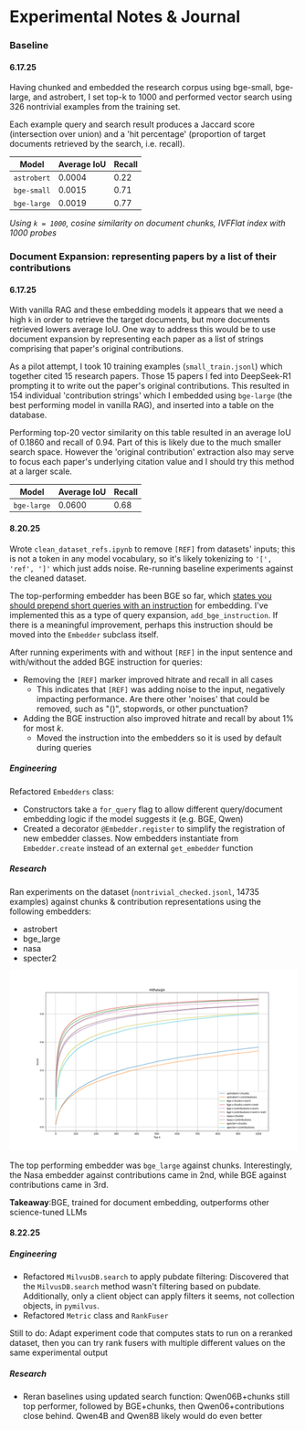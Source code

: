 # Experimental Notes & Journal

### Baseline

#### 6.17.25

Having chunked and embedded the research corpus using bge-small, bge-large, and astrobert, I set top-k to 1000 and performed vector search using 326 nontrivial examples from the training set.

Each example query and search result produces a Jaccard score (intersection over union) and a 'hit percentage' (proportion of target documents retrieved by the search, i.e. recall).

| Model       | Average IoU | Recall |
| ----------- | ----------- | ------ |
| `astrobert` | 0.0004      | 0.22   |
| `bge-small` | 0.0015      | 0.71   |
| `bge-large` | 0.0019      | 0.77   |

_Using `k = 1000`, cosine similarity on document chunks, IVFFlat index with 1000 probes_

### Document Expansion: representing papers by a list of their contributions

#### 6.17.25

With vanilla RAG and these embedding models it appears that we need a high `k` in order to retrieve the target documents, but more documents retrieved lowers average IoU. One way to address this would be to use document expansion by representing each paper as a list of strings comprising that paper's original contributions.

As a pilot attempt, I took 10 training examples (`small_train.jsonl`) which together cited 15 research papers. Those 15 papers I fed into DeepSeek-R1 prompting it to write out the paper's original contributions. This resulted in 154 individual 'contribution strings' which I embedded using `bge-large` (the best performing model in vanilla RAG), and inserted into a table on the database.

Performing top-20 vector similarity on this table resulted in an average IoU of 0.1860 and recall of 0.94. Part of this is likely due to the much smaller search space. However the 'original contribution' extraction also may serve to focus each paper's underlying citation value and I should try this method at a larger scale.

| Model       | Average IoU | Recall |
| ----------- | ----------- | ------ |
| `bge-large` | 0.0600      | 0.68   |

#### 8.20.25

Wrote `clean_dataset_refs.ipynb` to remove `[REF]` from datasets' inputs; this is not a token in any model vocabulary, so it's likely tokenizing to `'[', 'ref', ']'` which just adds noise. Re-running baseline experiments against the cleaned dataset.

The top-performing embedder has been BGE so far, which [states you should prepend short queries with an instruction](https://huggingface.co/BAAI/bge-large-en-v1.5) for embedding. I've implemented this as a type of query expansion, `add_bge_instruction`. If there is a meaningful improvement, perhaps this instruction should be moved into the `Embedder` subclass itself.

After running experiments with and without `[REF]` in the input sentence and with/without the added BGE instruction for queries:

- Removing the `[REF]` marker improved hitrate and recall in all cases
  - This indicates that `[REF]` was adding noise to the input, negatively impacting performance. Are there other 'noises' that could be removed, such as "()", stopwords, or other punctuation?
- Adding the BGE instruction also improved hitrate and recall by about 1% for most $k$.
  - Moved the instruction into the embedders so it is used by default during queries

##### Engineering

Refactored `Embedders` class:

- Constructors take a `for_query` flag to allow different query/document embedding logic if the model suggests it (e.g. BGE, Qwen)
- Created a decorator `@Embedder.register` to simplify the registration of new embedder classes. Now embedders instantiate from `Embedder.create` instead of an external `get_embedder` function

##### Research

Ran experiments on the dataset (`nontrivial_checked.jsonl`, 14735 examples) against chunks & contribution representations using the following embedders:

- astrobert
- bge_large
- nasa
- specter2

![../data/images/baselines_20250820_k1000.png](../data/images/baselines_20250820_k1000.png)

The top performing embedder was `bge_large` against chunks. Interestingly, the Nasa embedder against contributions came in 2nd, while BGE against contributions came in 3rd.

**Takeaway**:BGE, trained for document embedding, outperforms other science-tuned LLMs

#### 8.22.25

##### Engineering

* Refactored `MilvusDB.search` to apply pubdate filtering: Discovered that the `MilvusDB.search` method wasn't filtering based on pubdate. Additionally, only a client object can apply filters it seems, not collection objects, in `pymilvus`.
* Refactored `Metric` class and `RankFuser`

Still to do: Adapt experiment code that computes stats to run on a reranked dataset, then you can try rank fusers with multiple different values on the same experimental output

##### Research
* Reran baselines using updated search function: Qwen06B+chunks still top performer, followed by BGE+chunks, then Qwen06+contributions close behind. Qwen4B and Qwen8B likely would do even better